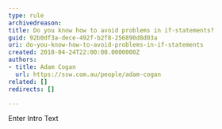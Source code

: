 ```yaml
---
type: rule
archivedreason: 
title: Do you know how to avoid problems in if-statements?
guid: 92b0df3a-dece-492f-b2f8-256890d8d03a
uri: do-you-know-how-to-avoid-problems-in-if-statements
created: 2018-04-24T22:00:00.0000000Z
authors:
- title: Adam Cogan
  url: https://ssw.com.au/people/adam-cogan
related: []
redirects: []

---
```



Enter Intro Text
<br><excerpt class='endintro'></excerpt><br>



